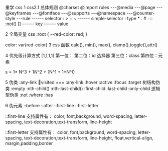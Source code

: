 <!--
 * @Description: css1
 * @Autor: lida
 * @Date: 2020-11-27 13:57:18
 * @LastEditors: lida
 * @LastEditTime: 2021-02-11 10:51:54
 * @FilePath: \Frontend-07-Template\Week11\README.md
-->

重学 css
1 css2.1 总体规则
@charset
@import
rules
---@media
---@page
---@keyframes
---@fontface
---@supports
---@namespace
---@counter-style
---rule
------ selector : > + ~ <sp>
------ simple-selector : type \* . # : :: :not() []
------ key
------ value

2 全局变量 css
:root {
--red-color: red;
}

color: var(red-color)
3 css 函数
calc(), min(), max(), clamp(),toggle(),attr()

4 优先级计算方式
[1,1,1,1]
第一位：
第二位：id 选择器
第三位：class
第四位：元素

s = 1\* N^3 + 1*N^2 + 1*N^1 + 1\*N^0

5 伪类
:any-link
:link:visited === :any-link
:hover
:active
:focus
:target
树结构伪类
:empty
:nth-child()
:nth-last-child()
:first-child
:last-child
:only-child
逻辑型伪类
:not
:where
:has

6 伪元素
::before
::after
::first-line
::first-letter

::first-line 支持属性有：
color, font,background, word-spacing, letter-spacing,
text-decoration,text-transform, line-height

::first-letter 支持属性有：
color, font,background, word-spacing, letter-spacing,
text-decoration,text-transform, line-height,
float,vertical-align, margin,padding,border
